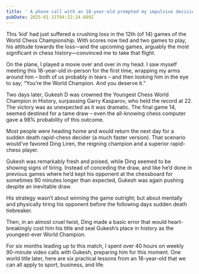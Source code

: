 ```yaml
---
title: ' A phone call with an 18-year-old prompted my impulsive decision to fly to Singapore'
pubDate: 2025-01-31T04:22:24.609Z
---
```


This ‘kid’ had just suffered a crushing loss in the 12th (of 14) games of the World Chess Championship. With scores now tied and two games to play, his attitude towards the loss—and the upcoming games, arguably the most significant in chess history—convinced me to take that flight.

On the plane, I played a movie over and over in my head. I saw myself meeting this 18-year-old in-person for the first time, wrapping my arms around him – both of us probably in tears – and then looking him in the eye to say; “You’re the World Champion. And you deserve it.”

Two days later, Gukesh D was crowned the Youngest Chess World Champion in History, surpassing Garry Kasparov, who held the record at 22. The victory was as unexpected as it was dramatic. The final game 14, seemed destined for a tame draw – even the all-knowing chess computer gave a 98% probability of this outcome.

Most people were heading home and would return the next day for a sudden death rapid-chess decider (a much faster version). That scenario would’ve favored Ding Liren, the reigning champion and a superior rapid-chess player.

Gukesh was remarkably fresh and poised, while Ding seemed to be showing signs of tiring. Instead of conceding the draw, and like he’d done in previous games where he’d kept his opponent at the chessboard for sometimes 90 minutes longer than expected, Gukesh was again pushing despite an inevitable draw.

His strategy wasn’t about winning the game outright; but about mentally and physically tiring his opponent before the following days sudden death tiebreaker.

Then, in an almost cruel twist, Ding made a basic error that would heart-breakingly cost him his title and seal Gukesh’s place in history as the youngest-ever World Champion.

For six months leading up to this match, I spent over 40 hours on weekly 90-minute video calls with Gukesh, preparing him for this moment. One world title later, here are six practical lessons from an 18-year-old that we can all apply to sport, business, and life.
